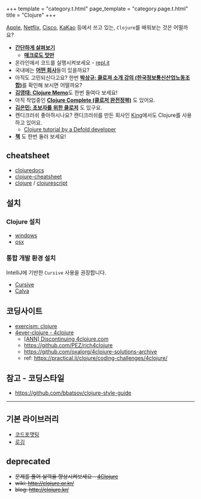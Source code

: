+++
template = "category.t.html"
page_template = "category.page.t.html"
title = "Clojure"
+++

[Apple](https://apple.com), [Netflix](https://www.netflix.com), [Cisco](https://www.cisco.com), [KaKao](https://www.kakaocorp.com/) 등에서 쓰고 있는, `Clojure`를 배워보는 것은 어떨까요?

- [**간단하게 살펴보기**](https://learnxinyminutes.com/docs/ko-kr/clojure-kr/)
  - [**매크로도 맛만**](https://github.com/adambard/learnxinyminutes-docs/pull/4806/files?short_path=427657d#diff-427657d38a43f98375e1b3674376f60a24b00a3242d991aba632bec2e0bdd9ac)
- 온라인에서 코드를 실행시켜보세요 - [repl.it](https://repl.it/languages/clojure)
- 국내에는 [**어떤 회사**](clojure-company)들이 있을까요?
- 아직도 고민되신다고요? 한번 [**박상규: 클로져 소개 강의 (한국정보통신산업노동조합)**](https://www.slideshare.net/SangKyuPark1/ss-18350615)를 확인해 보시면 어떨까요?
- [**김영태: Clojure Memo**](https://philoskim.github.io/doc/index.html)도 한번 들여다 보세요!
- 아직 작업중인 [**Clojure Complete (클로저 완전정복)**](https://clojure-kr.github.io/clojure-complete/) 도 있어요.
- [**김은민: 초보자를 위한 클로저**](https://eunmin.gitbooks.io/clojure-for-beginners) 도 있구요.
- 캔디크러쉬 좋아하시나요? 캔디크러쉬를 만든 회사인 [King](https://king.com)에서도 Clojure를 사용하고 있어요.
  -  [Clojure tutorial by a Defold developer](https://www.youtube.com/playlist?list=PLXsXu5srjNlxI7b2smnHxDeMMwR4mVZ2m)
- [**책**](/etc/book/#clojure) 도 한번 둘러 보세요!

## cheatsheet

- [clojuredocs](https://clojuredocs.org/)
- [clojure-cheatsheet](https://clojure.org/api/cheatsheet)
- [clojure](https://jafingerhut.github.io/cheatsheet/clojuredocs/cheatsheet-tiptip-no-cdocs-summary.html) / [clojurescript](https://cljs.info/cheatsheet/)

## 설치

### Clojure 설치

- [windows](./setup_windows)
- [osx](./setup_osx)

### 통합 개발 환경 설치

IntelliJ에 기반한 `Cursive` 사용을 권장합니다.

- [Cursive](https://github.com/clojure-kr/clojure-complete/blob/master/Development-Environments/intellij.adoc)
- [Calva](setup_calva)

## 코딩사이트

- [exercism: clojure](https://exercism.org/tracks/clojure)
- [4ever-clojure - 4clojure](https://4clojure.oxal.org/)
  - [[ANN] Discontinuing 4clojure.com](https://groups.google.com/g/clojure/c/ZWmDEzvn-Js/m/ad4gKdLEAgAJ)
  - <https://github.com/PEZ/rich4clojure>
  - <https://github.com/oxalorg/4clojure-solutions-archive>
  - ref: <https://practical.li/clojure/coding-challenges/4clojure/>


## 참고 - 코딩스타일

- <https://github.com/bbatsov/clojure-style-guide>


----

## 기본 라이브러리

- [코드포맷팅](https://github.com/weavejester/cljfmt)
- [로깅](https://github.com/clojure/tools.logging)

## deprecated

- ~~문제를 풀어 실력을 향상시켜보세요 - [4Clojure](http://www.4clojure.com/)~~
- ~~wiki: <http://clojure.or.kr/>~~
- ~~blog: <http://clojure.kr/>~~